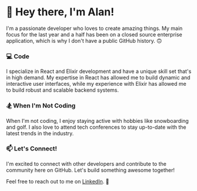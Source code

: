 # 👋 Hey there, I'm Alan!

I'm a passionate developer who loves to create amazing things. My main focus for the last year and a half has been on a closed source enterprise application, which is why I don't have a public GitHub history.  :upside_down_face:

### 💻 Code
I specialize in React and Elixir development and have a unique skill set that's in high demand. My expertise in React has allowed me to build dynamic and interactive user interfaces, while my experience with Elixir has allowed me to build robust and scalable backend systems.

### 🏂 When I'm Not Coding
When I'm not coding, I enjoy staying active with hobbies like snowboarding and golf. I also love to attend tech conferences to stay up-to-date with the latest trends in the industry.

### 📫 Let's Connect!
I'm excited to connect with other developers and contribute to the community here on GitHub. Let's build something awesome together!

Feel free to reach out to me on [LinkedIn](https://www.linkedin.com/in/alan-mamulski/). 🤝

